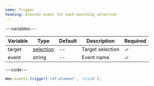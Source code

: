 ```yaml
---
name: Trigger
heading: Execute event for each matching selection
---
```


---variables---

| Variable | Type | Default | Description | Required |
| -- | -- | -- | -- | -- |
| target | [selection](/script#selection) | -- | Target selection | ✓ |
| event | string | -- | Event name | ✓ |

---code---

```javascript
Wee.events.trigger('ref:element', 'click');
```
